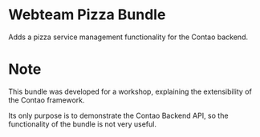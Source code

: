 # Webteam Pizza Bundle
Adds a pizza service management functionality for the Contao backend.

# Note
This bundle was developed for a workshop, explaining the extensibility of the Contao framework. 

Its only purpose is to demonstrate the Contao Backend API, so the functionality of the bundle is not very useful.
